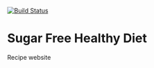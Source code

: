 [![Build Status](https://johnwatson484.visualstudio.com/John%20D%20Watson/_apis/build/status/Sugar%20Free%20Healthy%20Diet?branchName=master)](https://johnwatson484.visualstudio.com/John%20D%20Watson/_build/latest?definitionId=31&branchName=master)

# Sugar Free Healthy Diet
Recipe website

